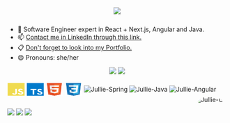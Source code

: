 <h1 align="center">
    <a href="https://www.linkedin.com/in/eujullie/">
    <img src="https://readme-typing-svg.herokuapp.com/?lines=Olá+👋;I'm+Jullie+Paixão;I'm+24...;Nice+to+meet+you!&center=true&size=25">
    </a>
</h1>

- 🔭 Software Engineer expert in React + Next.js, Angular and Java.
- 📫 [Contact me in LinkedIn through this link.](https://www.linkedin.com/in/eujullie/)
- 📋 [Don't forget to look into my Portfolio.](https://jullie.dev/)
- 😄 Pronouns: she/her

<div align="center">
  <a href="https://github.com/julliepx"></a>
  <img height="180em" src="https://github-readme-stats.vercel.app/api?username=julliepx&show_icons=true&theme=dracula&include_all_commits=true&count_private=true"/>
  <img height="180em" src="https://github-readme-stats.vercel.app/api/top-langs/?username=julliepx&layout=compact&langs_count=7&theme=dracula"/>
</div>

<div style="display: inline_block"><br>
  <img align="center" alt="Jullie-Js" height="30" width="40" src="https://raw.githubusercontent.com/devicons/devicon/master/icons/javascript/javascript-plain.svg">
  <img align="center" alt="Jullie-Ts" height="30" width="40" src="https://raw.githubusercontent.com/devicons/devicon/master/icons/typescript/typescript-plain.svg">
  <img align="center" alt="Jullie-HTML" height="30" width="40" src="https://raw.githubusercontent.com/devicons/devicon/master/icons/html5/html5-original.svg">
  <img align="center" alt="Jullie-CSS" height="30" width="40" src="https://raw.githubusercontent.com/devicons/devicon/master/icons/css3/css3-original.svg">
  <img align="center" alt="Jullie-Spring" height="30" width="40" src="https://cdn.jsdelivr.net/gh/devicons/devicon/icons/spring/spring-original.svg">
  <img align="center" alt="Jullie-Java" height="30" width="40" src="https://cdn.jsdelivr.net/gh/devicons/devicon/icons/java/java-plain.svg">
  <img align="center" alt="Jullie-Angular" height="30" width="40" src="https://cdn.jsdelivr.net/gh/devicons/devicon/icons/angularjs/angularjs-original.svg">
  <img align="right" alt="Jullie-Gif" height="150" style="border-radius:50px;" src="https://cdn.discordapp.com/attachments/770108856143314945/1026366587814563910/jugif.gif">
</div>

##

<div>
  <a href="https://instagram.com/euujullie" target="_blank"><img src="https://img.shields.io/badge/-Instagram-%23E4405F?style=for-the-badge&logo=instagram&logoColor=white" target="_blank"></a>
  <a href = "mailto:euujullie@gmail.com"><img src="https://img.shields.io/badge/-Gmail-%23333?style=for-the-badge&logo=gmail&logoColor=white" target="_blank"></a>
  <a href="https://www.linkedin.com/in/eujulie/" target="_blank"><img src="https://img.shields.io/badge/-LinkedIn-%230077B5?style=for-the-badge&logo=linkedin&logoColor=white" target="_blank"></a> 
</div>
